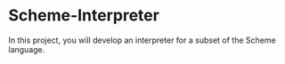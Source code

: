 # Scheme-Interpreter
In this project, you will develop an interpreter for a subset of the Scheme language. 

